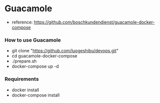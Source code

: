 # Guacamole

- reference: https://github.com/boschkundendienst/guacamole-docker-compose
### How to use Guacamole 
- git clone "https://github.com/luogeshibu/devops.git"
- cd guacamole-docker-compose
- ./prepare.sh
- docker-compose up -d


### Requirements  
- docker install
- docker-compose install
